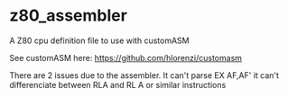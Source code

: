 # z80_assembler
A Z80 cpu definition file to use with customASM

See customASM here: https://github.com/hlorenzi/customasm

There are 2 issues due to the assembler.
It can't parse EX AF,AF'
it can't differenciate between RLA and RL A or similar instructions


